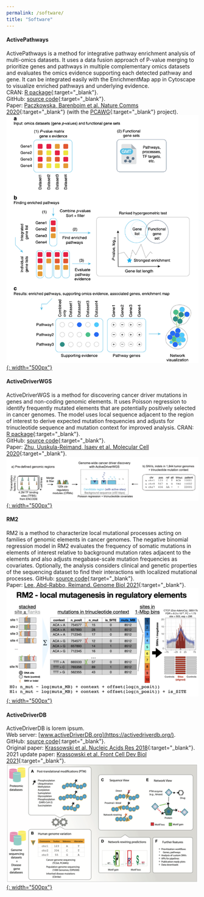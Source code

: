 ```yaml
---
permalink: /software/
title: "Software"
---
```


#### ActivePathways

ActivePathways is a method for integrative pathway enrichment analysis of multi-omics datasets. It uses a data fusion approach of P-value merging to prioritize genes and pathways in multiple complementary omics datasets and evaluates the omics evidence supporting each detected pathway and gene. It can be integrated easily with the EnrichmentMap app in Cytoscape to visualize enriched pathways and underlying evidence.  
CRAN: [R package](https://cran.r-project.org/web/packages/ActivePathways/index.html){:target="_blank"}.  
GitHub: [source code](https://github.com/reimandlab/ActivePathways){:target="_blank"}.  
Paper: [Paczkowska, Barenboim et al. Nature Comms 2020](https://www.nature.com/articles/s41467-019-13983-9){:target="_blank"} (with the [PCAWG](https://nature.com/articles/s41586-020-1969-6){:target="_blank"} project).  
[![ActivePathways](/assets/images/research/ActivePathways_overview.png){: width="500px"}](/assets/images/research/ActivePathways_overview.png)


#### ActiveDriverWGS

ActiveDriverWGS is a method for discovering cancer driver mutations in genes and non-coding genomic elements. It uses Poisson regression to identify frequently mutated elements that are potentially positively selected in cancer genomes. The model uses local sequence adjacent to the region of interest to derive expected mutation frequencies and adjusts for trinucleotide sequence and mutation context for improved analysis. 
CRAN: [R package](https://cran.r-project.org/web/packages/ActiveDriverWGS/index.html){:target="_blank"}.  
GitHub: [source code](https://github.com/reimandlab/ActiveDriverWGSR){:target="_blank"}.  
Paper: [Zhu, Uuskula-Reimand, Isaev et al. Molecular Cell 2020](https://www.sciencedirect.com/science/article/pii/S1097276519309578){:target="_blank"}.  
[![ActiveDriverWGS](/assets/images/research/ActiveDriverWGS_overview.png){: width="500px"}](/assets/images/research/ActiveDriverWGS_overview.png)


#### RM2

RM2 is a method to characterize local mutational processes acting on families of genomic elements in cancer genomes. The negative binomial regression model in RM2 evaluates the frequency of somatic mutations in elements of interest relative to background mutation rates adjacent to the elements and also adjusts megabase-scale mutation frequencies as covariates. Optionally, the analysis considers clinical and genetic properties of the sequencing dataset to find their interactions with localized mutational processes.
GitHub: [source code](https://github.com/reimandlab/RM2){:target="_blank"}.  
Paper: [Lee, Abd-Rabbo, Reimand. Genome Biol 2021](https://genomebiology.biomedcentral.com/articles/10.1186/s13059-021-02318-x){:target="_blank"}.  
[![RM2](/assets/images/research/RM2.001.png){: width="500px"}](/assets/images/research/RM2.001.png)


#### ActiveDriverDB

ActiveDriverDB is lorem ipsum.  
Web server: [www.activeDriverDB.org](https://activedriverdb.org/).  
GitHub: [source code](https://github.com/reimandlab/ActiveDriverDB){:target="_blank"}.  
Original paper: [Krassowski et al. Nucleic Acids Res 2018](https://academic.oup.com/nar/article/46/D1/D901/4566599){:target="_blank"}.  
2021 update paper: [Krassowski et al. Front Cell Dev Biol 2021](https://www.frontiersin.org/articles/10.3389/fcell.2021.626821/full){:target="_blank"}.  
[![ActiveDriverDB](/assets/images/research/ActiveDriverDB_overview.png){: width="500px"}](/assets/images/research/ActiveDriverDB_overview.png)
